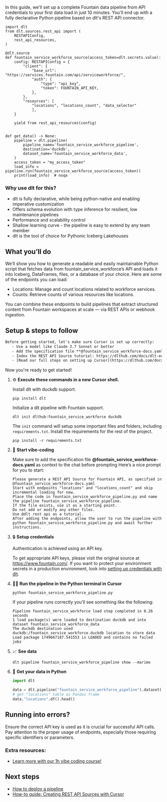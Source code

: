 In this guide, we'll set up a complete Fountain data pipeline from API credentials to your first data load in just 10 minutes. You'll end up with a fully declarative Python pipeline based on dlt's REST API connector.

```python-outcome
import dlt
from dlt.sources.rest_api import (
    RESTAPIConfig,
    rest_api_resources,
)

@dlt.source
def fountain_service_workforce_source(access_token=dlt.secrets.value):
    config: RESTAPIConfig = {
        "client": {
            "base_url": "https://services.fountain.com/api/serviceworkforce/",
            "auth": {
                "type": "api_key",
                "token": FOUNTAIN_API_KEY,
            },
        },
        "resources": [
            "locations", "locations_count", "data_selector"
            ],
    }

    yield from rest_api_resources(config)


def get_data() -> None:
    pipeline = dlt.pipeline(
        pipeline_name='fountain_service_workforce_pipeline',
        destination='duckdb',
        dataset_name='fountain_service_workforce_data', 
    )
    access_token = "my_access_token"
    load_info = pipeline.run(fountain_service_workforce_source(access_token))
    print(load_info)  # noqa
```

### Why use dlt for this?

- dlt is fully declarative, while being python-native and enabling imperative customization
- Offers schema evolution with type inference for resilient, low maintenance pipelines
- Performance and scalability control
- Shallow learning curve - the pipeline is easy to extend by any team member
- dlt is the tool of choice for Pythonic Iceberg Lakehouses

## What you’ll do

We’ll show you how to generate a readable and easily maintainable Python script that fetches data from fountain_service_workforce’s API and loads it into Iceberg, DataFrames, files, or a database of your choice. Here are some of the endpoints you can load:

- Locations: Manage and count locations related to workforce services.
- Counts: Retrieve counts of various resources like locations.

You can combine these endpoints to build pipelines that extract structured content from Fountain workspaces at scale — via REST APIs or webhook ingestion.

## Setup & steps to follow

```default
Before getting started, let's make sure Cursor is set up correctly:
   - Use a model like Claude 3.7 Sonnet or better
   - Add the specification file **@fountain_service_workforce-docs.yaml** as context
   - Index the REST API Source tutorial: https://dlthub.com/docs/dlt-ecosystem/verified-sources/rest_api/ and add it to context as **@dlt rest api**
   - [Read our full steps on setting up Cursor](https://dlthub.com/docs/dlt-ecosystem/llm-tooling/cursor-restapi#23-configuring-cursor-with-documentation)
```

Now you're ready to get started! 

1. ⚙️ **Execute these commands in a new Cursor shell.**
    
    Install dlt with duckdb support:
    ```shell
    pip install dlt
    ```

    Initialize a dlt pipeline with Fountain support.
    ```shell
    dlt init dlthub:fountain_service_workforce duckdb
    ```

    The `init` command will setup some important files and folders, including `requirements.txt`. Install the requirements for the rest of the project.
    ```shell
    pip install -r requirements.txt
    ```
    
2. 🤠 **Start vibe-coding**
    
    Make sure to add the specification file **@fountain_service_workforce-docs.yaml** as context to the chat before prompting
    Here’s a nice prompt for you to start: 
    
    ```prompt
    Please generate a REST API Source for Fountain API, as specified in @fountain_service_workforce-docs.yaml 
    Start with endpoints "locations" and "locations_count" and skip incremental loading for now. 
    Place the code in fountain_service_workforce_pipeline.py and name the pipeline fountain_service_workforce_pipeline. 
    If the file exists, use it as a starting point. 
    Do not add or modify any other files. 
    Use @dlt rest api as a tutorial. 
    After adding the endpoints, allow the user to run the pipeline with python fountain_service_workforce_pipeline.py and await further instructions.
    ```

    
3. 🔒 **Setup credentials** 
    
    Authentication is achieved using an API key.
    
    To get appropriate API keys, please visit the original source at https://www.fountain.com/.
    If you want to protect your environment secrets in a production environment, look into [setting up credentials with dlt](https://dlthub.com/docs/walkthroughs/add_credentials).
    
4. 🏃‍♀️ **Run the pipeline in the Python terminal in Cursor**
    
    ```shell
    python fountain_service_workforce_pipeline.py
    ```
    
    If your pipeline runs correctly you’ll see something like the following:
    
    ```shell
    Pipeline fountain_service_workforce load step completed in 0.26 seconds
    1 load package(s) were loaded to destination duckdb and into dataset fountain_service_workforce_data
    The duckdb destination used duckdb:/fountain_service_workforce.duckdb location to store data
    Load package 1749667187.541553 is LOADED and contains no failed jobs
    ```
    
5. 📈 **See data**
    
    ```shell
    dlt pipeline fountain_service_workforce_pipeline show --marimo
    ```
    
6. 🐍 **Get your data in Python**
    
    ```python
    import dlt

   data = dlt.pipeline("fountain_service_workforce_pipeline").dataset()
   # get "locations" table as Pandas frame
   data."locations".df().head()
    ```

## Running into errors?

Ensure the correct API key is used as it is crucial for successful API calls. Pay attention to the proper usage of endpoints, especially those requiring specific identifiers or parameters.

### Extra resources:

- [Learn more with our 1h vibe coding course!](https://www.youtube.com/watch?v=GGid70rnJuM)

## Next steps

- [How to deploy a pipeline](https://dlthub.com/docs/walkthroughs/deploy-a-pipeline)
- [How-to guide: Creating REST API Sources with Cursor](https://dlthub.com/docs/dlt-ecosystem/llm-tooling/cursor-restapi)